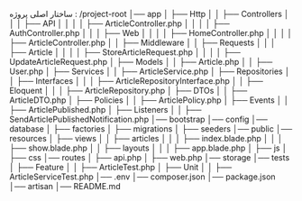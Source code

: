 ساختار اصلی پروژه  :
/project-root
│── app
│   ├── Http
│   │   ├── Controllers
│   │   │   ├── API
│   │   │   │   ├── ArticleController.php
│   │   │   │   ├── AuthController.php
│   │   │   ├── Web
│   │   │   │   ├── HomeController.php
│   │   │   │   ├── ArticleController.php
│   │   ├── Middleware
│   │   ├── Requests
│   │   │   ├── Article
│   │   │   │   ├── StoreArticleRequest.php
│   │   │   │   ├── UpdateArticleRequest.php
│   ├── Models
│   │   ├── Article.php
│   │   ├── User.php
│   ├── Services
│   │   ├── ArticleService.php
│   ├── Repositories
│   │   ├── Interfaces
│   │   │   ├── ArticleRepositoryInterface.php
│   │   ├── Eloquent
│   │   │   ├── ArticleRepository.php
│   ├── DTOs
│   │   ├── ArticleDTO.php
│   ├── Policies
│   │   ├── ArticlePolicy.php
│   ├── Events
│   │   ├── ArticlePublished.php
│   ├── Listeners
│   │   ├── SendArticlePublishedNotification.php
│── bootstrap
│── config
│── database
│   ├── factories
│   ├── migrations
│   ├── seeders
│── public
│── resources
│   ├── views
│   │   ├── articles
│   │   │   ├── index.blade.php
│   │   │   ├── show.blade.php
│   │   ├── layouts
│   │   │   ├── app.blade.php
│   ├── js
│   ├── css
│── routes
│   ├── api.php
│   ├── web.php
│── storage
│── tests
│   ├── Feature
│   │   ├── ArticleTest.php
│   ├── Unit
│   │   ├── ArticleServiceTest.php
│── .env
│── composer.json
│── package.json
│── artisan
│── README.md

